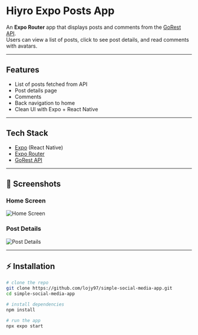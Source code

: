 #  Hiyro Expo Posts App

An **Expo Router** app that displays posts and comments from the [GoRest API](https://gorest.co.in/).  
Users can view a list of posts, click to see post details, and read comments with avatars.

---

## Features
-  List of posts fetched from API
-  Post details page
-  Comments
- Back navigation to home
- Clean UI with Expo + React Native

---

## Tech Stack
- [Expo](https://expo.dev/) (React Native)
- [Expo Router](https://expo.github.io/router/docs/)
- [GoRest API](https://gorest.co.in/)

---

## 📸 Screenshots

### Home Screen
![Home Screen](./screenshots/home.png)

### Post Details
![Post Details](./screenshots/details.png)

---

## ⚡ Installation
```bash
# clone the repo
git clone https://github.com/lojy97/simple-social-media-app.git
cd simple-social-media-app

# install dependencies
npm install

# run the app
npx expo start

